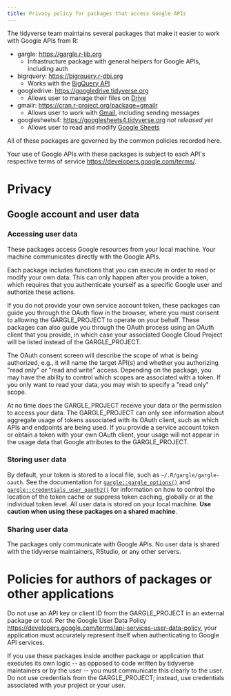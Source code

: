 ```yaml
---
title: Privacy policy for packages that access Google APIs
---
```


<!--
Heavily inspired by:
https://pandas-gbq.readthedocs.io/en/latest/privacy.html
https://pydata-google-auth.readthedocs.io/en/latest/privacy.html
-->

The tidyverse team maintains several packages that make it easier to work with Google APIs from R:

  * gargle: <https://gargle.r-lib.org>
    - Infrastructure package with general helpers for Google APIs, including auth
  * bigrquery: <https://bigrquery.r-dbi.org>
    - Works with the [BigQuery API](https://developers.google.com/bigquery/)
  * googledrive: <https://googledrive.tidyverse.org>
    - Allows user to manage their files on [Drive](https://developers.google.com/drive/)
  * gmailr: <https://cran.r-project.org/package=gmailr>
    - Allows user to work with [Gmail](https://developers.google.com/gmail/api/), including sending messages
  * googlesheets4: <https://googlesheets4.tidyverse.org> *not released yet*
    - Allows user to read and modify [Google Sheets](https://developers.google.com/sheets/api/)
  
All of these packages are governed by the common policies recorded here.

Your use of Google APIs with these packages is subject to each API's respective
terms of service <https://developers.google.com/terms/>.
  
# Privacy

## Google account and user data

### Accessing user data

These packages access Google resources from your local machine. Your machine communicates directly with the Google APIs.

Each package includes functions that you can execute in order to read or modify your own data. This can only happen after you provide a token, which requires that you authenticate yourself as a specific Google user and authorize these actions. 

If you do not provide your own service account token, these packages can guide you through the OAuth flow in the browser, where you must consent to allowing the GARGLE_PROJECT to operate on your behalf. These packages can also guide you through the OAuth process using an OAuth client that you provide, in which case your associated Google Cloud Project will be listed instead of the GARGLE_PROJECT.

The OAuth consent screen will describe the scope of what is being authorized, e.g., it will name the target API(s) and whether you authorizing "read only" or "read and write" access. Depending on the package, you may have the ability to control which scopes are associated with a token. If you only want to read your data, you may wish to specify a "read only" scope.

At no time does the GARGLE_PROJECT receive your data or the permission to access your data. The GARGLE_PROJECT can only see information about aggregate usage of tokens associated with its OAuth client, such as which APIs and endpoints are being used. If you provide a service account token or obtain a token with your own OAuth client, your usage will not appear in the usage data that Google attributes to the GARGLE_PROJECT.

### Storing user data

By default, your token is stored to a local file, such as `~/.R/gargle/gargle-oauth`. See the documentation for [`gargle::gargle_options()`](https://gargle.r-lib.org/reference/gargle_options.html) and [`gargle::credentials_user_oauth2()`](https://gargle.r-lib.org/reference/credentials_user_oauth2.html) for information on how to control the location of the token cache or suppress token caching, globally or at the individual token level. All user data is stored on your local machine. **Use caution when using these packages on a shared machine**.

### Sharing user data

The packages only communicate with Google APIs. No user data is shared with the tidyverse maintainers, RStudio, or any other servers.

# Policies for authors of packages or other applications

Do not use an API key or client ID from the GARGLE_PROJECT in an external package or tool. Per the Google User Data Policy
<https://developers.google.com/terms/api-services-user-data-policy>, your
application must accurately represent itself when authenticating to Google API services.

If you use these packages inside another package or application that executes its own logic -- as opposed to code written by tidyverse maintainers or by the user -- you must communicate this clearly to the user. Do not use credentials from the GARGLE_PROJECT; instead, use credentials associated with your project or your user.
